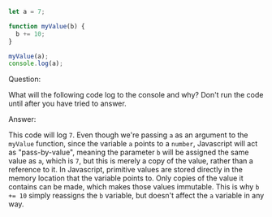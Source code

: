 ```Javascript
let a = 7;

function myValue(b) {
  b += 10;
}

myValue(a);
console.log(a);
```

Question:

What will the following code log to the console and why? Don't run the code
until after you have tried to answer.

Answer:

This code will log `7`. Even though we're passing `a` as an argument to the
`myValue` function, since the variable `a` points to a `number`, Javascript
will act as "pass-by-value", meaning the parameter `b` will be assigned the
same value as `a`, which is `7`, but this is merely a copy of the value, rather
than a reference to it. In Javascript, primitive values are stored directly in
the memory location that the variable points to. Only copies of the value it
contains can be made, which makes those values immutable. This is why `b += 10`
simply reassigns the `b` variable, but doesn't affect the `a` variable in any
way.